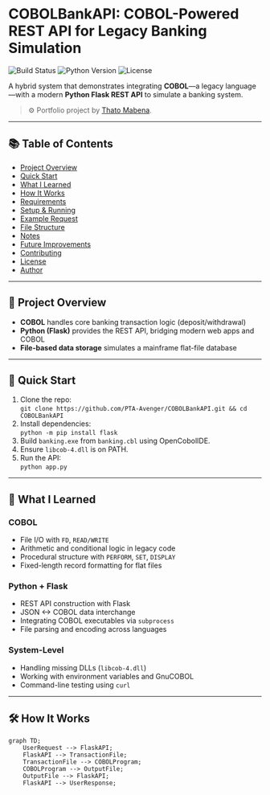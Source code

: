 # COBOLBankAPI: COBOL-Powered REST API for Legacy Banking Simulation

![Build Status](https://img.shields.io/badge/build-passing-brightgreen)
![Python Version](https://img.shields.io/badge/python-3.x-blue)
![License](https://img.shields.io/badge/license-MIT-green)

A hybrid system that demonstrates integrating **COBOL**—a legacy language—with a modern **Python Flask REST API** to simulate a banking system.  
> ⚙️ Portfolio project by [Thato Mabena](https://github.com/PTA-Avenger).

---

## 📚 Table of Contents

- [Project Overview](#-project-overview)
- [Quick Start](#-quick-start)
- [What I Learned](#-what-i-learned)
- [How It Works](#-how-it-works)
- [Requirements](#-requirements)
- [Setup & Running](#-setup--running)
- [Example Request](#-example-request)
- [File Structure](#-file-structure)
- [Notes](#-notes)
- [Future Improvements](#-future-improvements)
- [Contributing](#-contributing)
- [License](#-license)
- [Author](#-author)

---

## 📌 Project Overview

- **COBOL** handles core banking transaction logic (deposit/withdrawal)
- **Python (Flask)** provides the REST API, bridging modern web apps and COBOL
- **File-based data storage** simulates a mainframe flat-file database

---

## 🚀 Quick Start

1. Clone the repo:  
   `git clone https://github.com/PTA-Avenger/COBOLBankAPI.git && cd COBOLBankAPI`
2. Install dependencies:  
   `python -m pip install flask`
3. Build `banking.exe` from `banking.cbl` using OpenCobolIDE.
4. Ensure `libcob-4.dll` is on PATH.
5. Run the API:  
   `python app.py`

---

## 🧠 What I Learned

### COBOL
- File I/O with `FD`, `READ/WRITE`
- Arithmetic and conditional logic in legacy code
- Procedural structure with `PERFORM`, `SET`, `DISPLAY`
- Fixed-length record formatting for flat files

### Python + Flask
- REST API construction with Flask
- JSON <-> COBOL data interchange
- Integrating COBOL executables via `subprocess`
- File parsing and encoding across languages

### System-Level
- Handling missing DLLs (`libcob-4.dll`)
- Working with environment variables and GnuCOBOL
- Command-line testing using `curl`

---

## 🛠 How It Works

```mermaid
graph TD;
    UserRequest --> FlaskAPI;
    FlaskAPI --> TransactionFile;
    TransactionFile --> COBOLProgram;
    COBOLProgram --> OutputFile;
    OutputFile --> FlaskAPI;
    FlaskAPI --> UserResponse;
